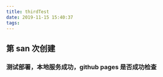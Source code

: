 ```yaml
---
title: thirdTest
date: 2019-11-15 15:40:37
tags:
---
```


## 第 san 次创建

### 测试部署，本地服务成功，github pages 是否成功检查
